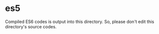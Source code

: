 # es5

Compiled ES6 codes is output into this directory.
So, please don't edit this directory's source codes.
